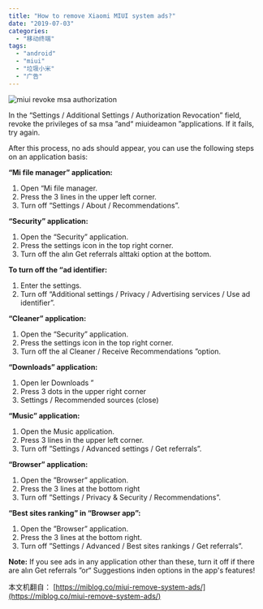 ```yaml
---
title: "How to remove Xiaomi MIUI system ads?"
date: "2019-07-03"
categories: 
  - "移动终端"
tags: 
  - "android"
  - "miui"
  - "垃圾小米"
  - "广告"
---
```


![miui revoke msa authorization](images/miui_revoke_msa_authorization.jpg)

In the “Settings / Additional Settings / Authorization Revocation” field, revoke the privileges of sa msa ”and“ miuideamon ”applications. If it fails, try again.

After this process, no ads should appear, you can use the following steps on an application basis:

**“Mi file manager” application:**

1. Open “Mi file manager.
2. Press the 3 lines in the upper left corner.
3. Turn off “Settings / About / Recommendations”.

**“Security” application:**

1. Open the “Security” application.
2. Press the settings icon in the top right corner.
3. Turn off the alın Get referrals alttaki option at the bottom.

**To turn off the “ad identifier:**

1. Enter the settings.
2. Turn off “Additional settings / Privacy / Advertising services / Use ad identifier”.

**“Cleaner” application:**

1. Open the “Security” application.
2. Press the settings icon in the top right corner.
3. Turn off the al Cleaner / Receive Recommendations ”option.

**“Downloads” application:**

1. Open ler Downloads ”
2. Press 3 dots in the upper right corner
3. Settings / Recommended sources (close)

**“Music” application:**

1. Open the Music application.
2. Press 3 lines in the upper left corner.
3. Turn off ”Settings / Advanced settings / Get referrals”.

**“Browser” application:**

1. Open the ”Browser” application.
2. Press the 3 lines at the bottom right
3. Turn off ”Settings / Privacy & Security / Recommendations”.

**“Best sites ranking” in “Browser app”:**

1. Open the ”Browser” application.
2. Press the 3 lines at the bottom right.
3. Turn off ”Settings / Advanced / Best sites rankings / Get referrals”.

**Note:** If you see ads in any application other than these, turn it off if there are alın Get referrals ”or“ Suggestions inden options in the app's features!

本文机翻自： [https://miblog.co/miui-remove-system-ads/](https://miblog.co/miui-remove-system-ads/)
